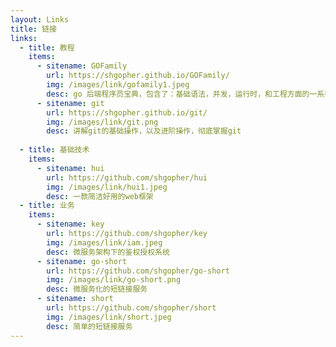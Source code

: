```yaml
---
layout: Links
title: 链接
links:
  - title: 教程
    items:
      - sitename: GOFamily
        url: https://shgopher.github.io/GOFamily/
        img: /images/link/gofamily1.jpeg
        desc: go 后端程序员宝典，包含了：基础语法，并发，运行时，和工程方面的一系列围绕着go相关的解决方案
      - sitename: git
        url: https://shgopher.github.io/git/
        img: /images/link/git.png
        desc: 讲解git的基础操作，以及进阶操作，彻底掌握git
        
  - title: 基础技术
    items:
      - sitename: hui
        url: https://github.com/shgopher/hui
        img: /images/link/hui1.jpeg
        desc: 一款简洁好用的web框架
  - title: 业务
    items:
      - sitename: key
        url: https://github.com/shgopher/key
        img: /images/link/iam.jpeg
        desc: 微服务架构下的鉴权授权系统
      - sitename: go-short
        url: https://github.com/shgopher/go-short
        img: /images/link/go-short.png
        desc: 微服务化的短链接服务
      - sitename: short
        url: https://github.com/shgopher/short
        img: /images/link/short.jpeg
        desc: 简单的短链接服务
---
```

